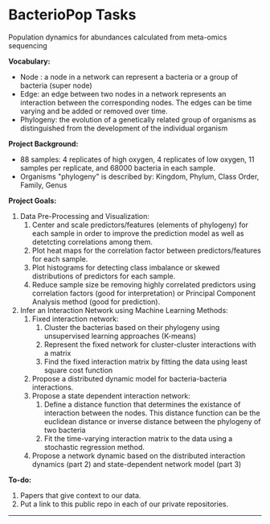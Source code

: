 # BacterioPop Tasks

Population dynamics for abundances calculated from meta-omics sequencing

<b> Vocabulary: </b>
* Node : a node in a network can represent a bacteria or a group of bacteria (super node)
* Edge: an edge between two nodes in a network represents an interaction between the corresponding nodes. The edges can be time varying and be added or removed over time. 
* Phylogeny: the evolution of a genetically related group of organisms as distinguished from the development of the individual organism

<b> Project Background:</b>
* 88 samples: 4 replicates of high oxygen, 4 replicates of low oxygen, 11 samples per replicate, and 68000 bacteria in each sample. 
* Organisms "phylogeny" is described by: Kingdom, Phylum, Class	Order, Family, Genus

<b> Project Goals: </b>
<ol>
<li>Data Pre-Processing and Visualization: 
    <ol type = "1">
    <li> Center and scale predictors/features (elements of phylogeny) for each sample in order to improve the prediction model as well as detetcting correlations among them. 
    <li> Plot heat maps for the correlation factor between predictors/features for each sample. 
    <li> Plot histograms for detecting class imbalance or skewed distributions of predictors for each sample. 
    <li> Reduce sample size be removing highly correlated predictors using correlation factors (good for interpretation) or Principal Component Analysis method (good for prediction). 
    </ol>

<li> Infer an Interaction Network using Machine Learning Methods:
    <ol type = "1">
    <li> Fixed interaction network:<ol>
        <li> Cluster the bacterias based on their phylogeny using unsupervised learning approaches (K-means)
        <li> Represent the fixed network for cluster-cluster interactions with a matrix
        <li> Find the fixed interaction matrix by fitting the data using least square cost function </ol>
    <li> Propose a distributed dynamic model for bacteria-bacteria interactions.
    <li> Propose a state dependent interaction network:
        <ol>
        <li> Define a distance function that determines the existance of interaction between the nodes. This distance function can be         the euclidean distance or inverse distance between the phylogeny of two bacteria
        <li> Fit the time-varying interaction matrix to the data using a stochastic regression method. 
        </ol>
    <li> Propose a network dynamic based on the distributed interaction dynamics (part 2) and state-dependent network model (part 3) 
    </ol>
</ol>

<b> To-do: </b> 
<ol type = "1">
    <li> Papers that give context to our data. </li> 
    <li> Put a link to this public repo in each of our private repositories. </li> 
</ol>
<hr>
